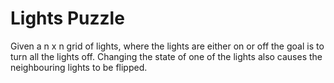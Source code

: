 # Lights Puzzle

Given a n x n grid of lights, where the lights are either on or off the goal is to turn all the
lights off. Changing the state of one of the lights also causes the neighbouring lights to be
flipped.
